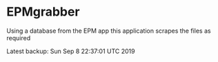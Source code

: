 # EPMgrabber
Using a database from the EPM app this application scrapes the files as required


Latest backup: Sun Sep 8 22:37:01 UTC 2019
